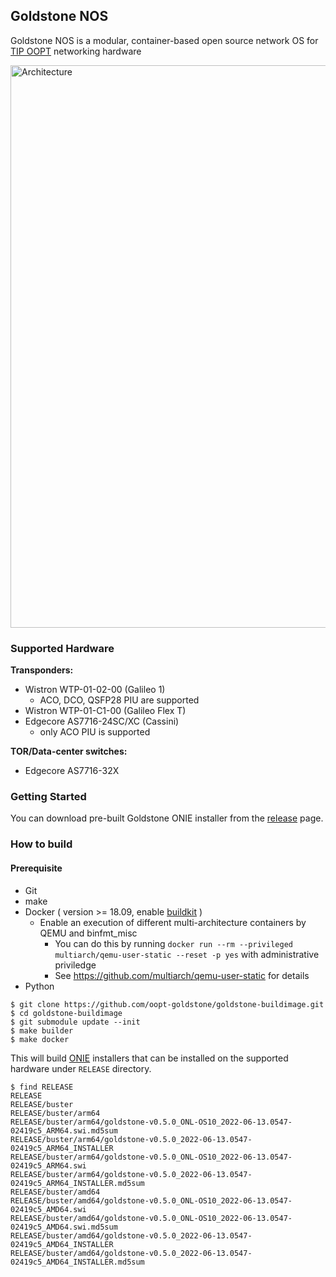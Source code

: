 Goldstone NOS
---

Goldstone NOS is a modular, container-based open source network OS for [TIP OOPT](https://telecominfraproject.com/oopt/) networking hardware

<img width="900" alt="Architecture" src="https://user-images.githubusercontent.com/5915117/174015089-7b4d7c71-e07d-4468-8a94-a9f19368516d.png">

### Supported Hardware

**Transponders:**
- Wistron WTP-01-02-00 (Galileo 1)
  - ACO, DCO, QSFP28 PIU are supported
- Wistron WTP-01-C1-00 (Galileo Flex T)
- Edgecore AS7716-24SC/XC (Cassini)
  - only ACO PIU is supported

**TOR/Data-center switches:**
- Edgecore AS7716-32X

### Getting Started

You can download pre-built Goldstone ONIE installer from the [release](https://github.com/oopt-goldstone/goldstone-buildimage/releases) page.

### How to build

#### Prerequisite

- Git
- make
- Docker ( version >= 18.09, enable [buildkit](https://docs.docker.com/develop/develop-images/build_enhancements/) )
  - Enable an execution of different multi-architecture containers by QEMU and binfmt_misc
    - You can do this by running `docker run --rm --privileged multiarch/qemu-user-static --reset -p yes` with administrative priviledge
    - See https://github.com/multiarch/qemu-user-static for details
- Python

```
$ git clone https://github.com/oopt-goldstone/goldstone-buildimage.git
$ cd goldstone-buildimage
$ git submodule update --init
$ make builder
$ make docker
```

This will build [ONIE](https://opencomputeproject.github.io/onie/) installers that can be installed on the supported hardware under `RELEASE` directory.

```
$ find RELEASE
RELEASE
RELEASE/buster
RELEASE/buster/arm64
RELEASE/buster/arm64/goldstone-v0.5.0_ONL-OS10_2022-06-13.0547-02419c5_ARM64.swi.md5sum
RELEASE/buster/arm64/goldstone-v0.5.0_2022-06-13.0547-02419c5_ARM64_INSTALLER
RELEASE/buster/arm64/goldstone-v0.5.0_ONL-OS10_2022-06-13.0547-02419c5_ARM64.swi
RELEASE/buster/arm64/goldstone-v0.5.0_2022-06-13.0547-02419c5_ARM64_INSTALLER.md5sum
RELEASE/buster/amd64
RELEASE/buster/amd64/goldstone-v0.5.0_ONL-OS10_2022-06-13.0547-02419c5_AMD64.swi
RELEASE/buster/amd64/goldstone-v0.5.0_ONL-OS10_2022-06-13.0547-02419c5_AMD64.swi.md5sum
RELEASE/buster/amd64/goldstone-v0.5.0_2022-06-13.0547-02419c5_AMD64_INSTALLER
RELEASE/buster/amd64/goldstone-v0.5.0_2022-06-13.0547-02419c5_AMD64_INSTALLER.md5sum
```

